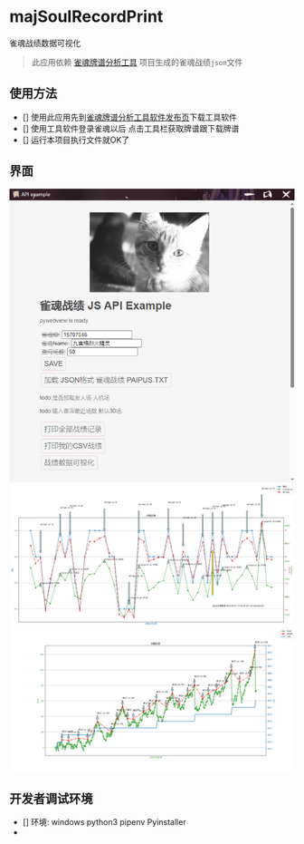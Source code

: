 # majSoulRecordPrint
 雀魂战绩数据可视化

>此应用依赖 [雀魂牌谱分析工具](https://github.com/zyr17/MajsoulPaipuAnalyzer) 项目生成的雀魂战绩`json`文件

## 使用方法
- [] 使用此应用先到[雀魂牌谱分析工具软件发布页](https://github.com/zyr17/MajsoulPaipuAnalyzer/releases/)下载工具软件
- [] 使用工具软件登录雀魂以后 点击工具栏获取牌谱跟下载牌谱
- [] 运行本项目执行文件就OK了

## 界面

![界面](界面.png)
![近期战绩表](./MajSoulTrends.png)
![全期战绩表](./MajSoulHistory.png)

## 开发者调试环境

- [] 环境: windows python3 pipenv Pyinstaller
- 